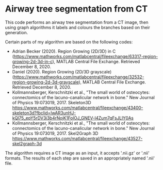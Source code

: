 # Airway tree segmentation from CT

This code performs an airway tree segmentation from a CT image, then using graph algorithms it
labels and colours the branches based on their generation.

Certain parts of my algorithm are based on the following codes:
- Adrian Becker (2020). Region Growing (2D/3D) in C (https://www.mathworks.com/matlabcentral/fileexchange/63317-region-growing-2d-3d-in-c), MATLAB Central File Exchange. Retrieved December 8, 2020.
- Daniel (2020). Region Growing (2D/3D grayscale) (https://www.mathworks.com/matlabcentral/fileexchange/32532-region-growing-2d-3d-grayscale), MATLAB Central File Exchange. Retrieved December 8, 2020.
- Kollmannsberger, Kerschnitzki et al., "The small world of osteocytes: connectomics of the lacuno-canalicular network in bone." New Journal of Physics 19:073019, 2017.
Skeleton3D https://www.mathworks.com/matlabcentral/fileexchange/43400-skeleton3d?fbclid=IwAR3unHJ-kQl75_epY5rDV3i3b4rNojK1FolOJ_GNEV-l4Zum7qFsJLlY0As
- Kollmannsberger, Kerschnitzki et al., "The small world of osteocytes: connectomics of the lacuno-canalicular network in bone." New Journal of Physics 19:073019, 2017.
Skel2Graph 3D https://www.mathworks.com/matlabcentral/fileexchange/43527-skel2graph-3d

The algorithm requires a CT image as an input, it accepts '.nii.gz' or '.nii' formats.
The results of each step are saved in an appropriately named '.nii' file.
